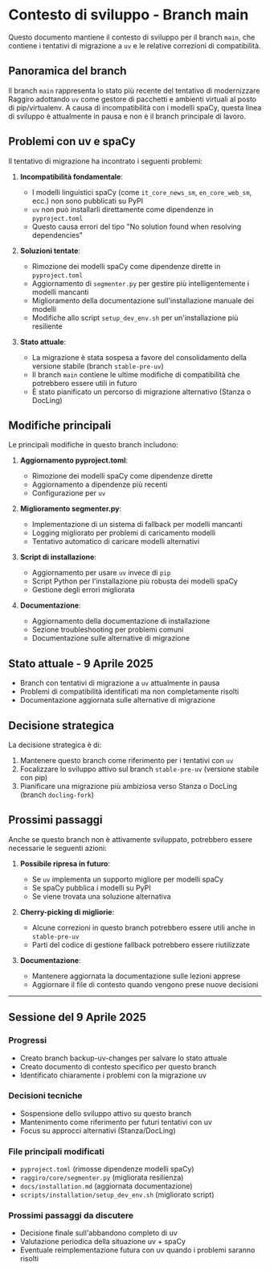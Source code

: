 # Contesto di sviluppo - Branch main

Questo documento mantiene il contesto di sviluppo per il branch `main`, che contiene i tentativi di migrazione a `uv` e le relative correzioni di compatibilità.

## Panoramica del branch

Il branch `main` rappresenta lo stato più recente del tentativo di modernizzare Raggiro adottando `uv` come gestore di pacchetti e ambienti virtuali al posto di pip/virtualenv. A causa di incompatibilità con i modelli spaCy, questa linea di sviluppo è attualmente in pausa e non è il branch principale di lavoro.

## Problemi con uv e spaCy

Il tentativo di migrazione ha incontrato i seguenti problemi:

1. **Incompatibilità fondamentale**:
   - I modelli linguistici spaCy (come `it_core_news_sm`, `en_core_web_sm`, ecc.) non sono pubblicati su PyPI
   - `uv` non può installarli direttamente come dipendenze in `pyproject.toml`
   - Questo causa errori del tipo "No solution found when resolving dependencies"

2. **Soluzioni tentate**:
   - Rimozione dei modelli spaCy come dipendenze dirette in `pyproject.toml`
   - Aggiornamento di `segmenter.py` per gestire più intelligentemente i modelli mancanti
   - Miglioramento della documentazione sull'installazione manuale dei modelli
   - Modifiche allo script `setup_dev_env.sh` per un'installazione più resiliente

3. **Stato attuale**:
   - La migrazione è stata sospesa a favore del consolidamento della versione stabile (branch `stable-pre-uv`)
   - Il branch `main` contiene le ultime modifiche di compatibilità che potrebbero essere utili in futuro
   - È stato pianificato un percorso di migrazione alternativo (Stanza o DocLing)

## Modifiche principali

Le principali modifiche in questo branch includono:

1. **Aggiornamento pyproject.toml**:
   - Rimozione dei modelli spaCy come dipendenze dirette
   - Aggiornamento a dipendenze più recenti
   - Configurazione per `uv`

2. **Miglioramento segmenter.py**:
   - Implementazione di un sistema di fallback per modelli mancanti
   - Logging migliorato per problemi di caricamento modelli
   - Tentativo automatico di caricare modelli alternativi

3. **Script di installazione**:
   - Aggiornamento per usare `uv` invece di `pip`
   - Script Python per l'installazione più robusta dei modelli spaCy
   - Gestione degli errori migliorata

4. **Documentazione**:
   - Aggiornamento della documentazione di installazione
   - Sezione troubleshooting per problemi comuni
   - Documentazione sulle alternative di migrazione

## Stato attuale - 9 Aprile 2025

- Branch con tentativi di migrazione a `uv` attualmente in pausa
- Problemi di compatibilità identificati ma non completamente risolti
- Documentazione aggiornata sulle alternative di migrazione

## Decisione strategica

La decisione strategica è di:

1. Mantenere questo branch come riferimento per i tentativi con `uv`
2. Focalizzare lo sviluppo attivo sul branch `stable-pre-uv` (versione stabile con pip)
3. Pianificare una migrazione più ambiziosa verso Stanza o DocLing (branch `docling-fork`)

## Prossimi passaggi

Anche se questo branch non è attivamente sviluppato, potrebbero essere necessarie le seguenti azioni:

1. **Possibile ripresa in futuro**:
   - Se `uv` implementa un supporto migliore per modelli spaCy
   - Se spaCy pubblica i modelli su PyPI
   - Se viene trovata una soluzione alternativa

2. **Cherry-picking di migliorie**:
   - Alcune correzioni in questo branch potrebbero essere utili anche in `stable-pre-uv`
   - Parti del codice di gestione fallback potrebbero essere riutilizzate

3. **Documentazione**:
   - Mantenere aggiornata la documentazione sulle lezioni apprese
   - Aggiornare il file di contesto quando vengono prese nuove decisioni

---

## Sessione del 9 Aprile 2025

### Progressi
- Creato branch backup-uv-changes per salvare lo stato attuale
- Creato documento di contesto specifico per questo branch
- Identificato chiaramente i problemi con la migrazione uv

### Decisioni tecniche
- Sospensione dello sviluppo attivo su questo branch
- Mantenimento come riferimento per futuri tentativi con uv
- Focus su approcci alternativi (Stanza/DocLing)

### File principali modificati
- `pyproject.toml` (rimosse dipendenze modelli spaCy)
- `raggiro/core/segmenter.py` (migliorata resilienza)
- `docs/installation.md` (aggiornata documentazione)
- `scripts/installation/setup_dev_env.sh` (migliorato script)

### Prossimi passaggi da discutere
- Decisione finale sull'abbandono completo di uv
- Valutazione periodica della situazione uv + spaCy
- Eventuale reimplementazione futura con uv quando i problemi saranno risolti
